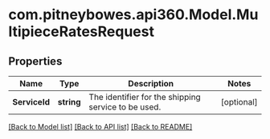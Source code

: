 # com.pitneybowes.api360.Model.MultipieceRatesRequest

## Properties

Name | Type | Description | Notes
------------ | ------------- | ------------- | -------------
**ServiceId** | **string** | The identifier for the shipping service to be used. | [optional] 

[[Back to Model list]](../../README.md#documentation-for-models) [[Back to API list]](../../README.md#documentation-for-api-endpoints) [[Back to README]](../../README.md)

